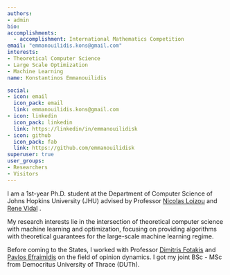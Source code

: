 ```yaml
---
authors:
- admin
bio: 
accomplishments:
  - accomplishment: International Mathematics Competition
email: "emmanouilidis.kons@gmail.com"
interests:
- Theoretical Computer Science
- Large Scale Optimization
- Machine Learning
name: Konstantinos Emmanouilidis

social:
- icon: email
  icon_pack: email
  link: emmanouilidis.kons@gmail.com
- icon: linkedin
  icon_pack: linkedin
  link: https://linkedin/in/emmanouilidisk
- icon: github
  icon_pack: fab
  link: https://github.com/emmanouilidisk
superuser: true
user_groups:
- Researchers
- Visitors
---
```


I am a 1st-year Ph.D. student at the Department of Computer Science of Johns Hopkins University (JHU) advised by Professor [Nicolas Loizou](nicolasloizou.github.io) and [Rene Vidal](http://vision.jhu.edu/rvidal.html) .

My research interests lie in the intersection of theoretical computer science with machine learning and optimization, focusing on providing algorithms with theoretical guarantees for the large-scale machine learning regime.

Before coming to the States, I worked with Professor [Dimitris Fotakis](https://www.softlab.ntua.gr/~fotakis/) and [Pavlos Efraimidis](https://euclid.ee.duth.gr/) on the field of opinion dynamics. I got my joint BSc - MSc from Democritus University of Thrace (DUTh).



